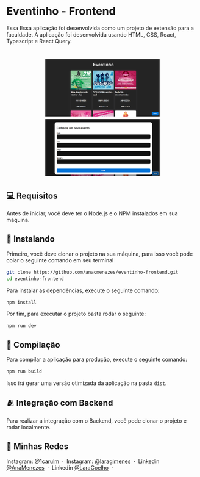 <h1>Eventinho - Frontend</h1>

Essa Essa aplicação foi desenvolvida como um projeto de extensão para a faculdade. 
A aplicação foi desenvolvida usando HTML, CSS, React, Typescript e React Query.

<h1 align="center">
    <img src="./public/home.png" width="300" height="150"/>
    <img src="public/modal.png" width="300" height="150"/>
</h1>

## 💻 Requisitos

Antes de iniciar, você deve ter o Node.js e o NPM instalados em sua máquina.

## 🚀 Instalando

Primeiro, você deve clonar o projeto na sua máquina, para isso você
pode colar o seguinte comando em seu terminal

```bash
git clone https://github.com/anacmenezes/eventinho-frontend.git
cd eventinho-frontend
```

Para instalar as dependências, execute o seguinte comando:

```bash
npm install
```

Por fim, para executar o projeto basta rodar o seguinte:

```bash
npm run dev
```

## 🔧 Compilação

Para compilar a aplicação para produção, execute o seguinte comando:

```bash
npm run build
```
Isso irá gerar uma versão otimizada da aplicação na pasta `dist`.

## 🫂 Integração com Backend

Para realizar a integração com o Backend, você pode clonar o projeto e rodar localmente.

## 📱 Minhas Redes

Instagram: [@1carulm](https://www.instagram.com/1carulm/) &nbsp;&middot;&nbsp;
Instagram: [@laragimenes](https://www.instagram.com/laragimenes/) &nbsp;&middot;&nbsp;
Linkedin [@AnaMenezes](https://www.linkedin.com/in/ana-menezes-882a8b257/) &nbsp;&middot;&nbsp;
Linkedin [@LaraCoelho](https://www.linkedin.com/in/lara-coelho-446970256/) &nbsp;&middot;&nbsp;
